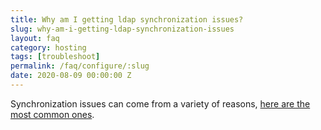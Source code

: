 ```yaml
---
title: Why am I getting ldap synchronization issues?
slug: why-am-i-getting-ldap-synchronization-issues
layout: faq
category: hosting
tags: [troubleshoot]
permalink: /faq/configure/:slug
date: 2020-08-09 00:00:00 Z
---
```


Synchronization issues can come from a variety of reasons, [here are the most common ones](/configure/ldap/ldap-common-sync-error-messages).

